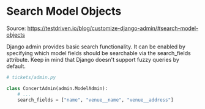 # Search Model Objects

Source: https://testdriven.io/blog/customize-django-admin/#search-model-objects

Django admin provides basic search functionality. It can be enabled by specifying which model fields should be searchable via the search_fields attribute. Keep in mind that Django doesn't support fuzzy queries by default.

```python
# tickets/admin.py

class ConcertAdmin(admin.ModelAdmin):
    # ...
    search_fields = ["name", "venue__name", "venue__address"]
```


